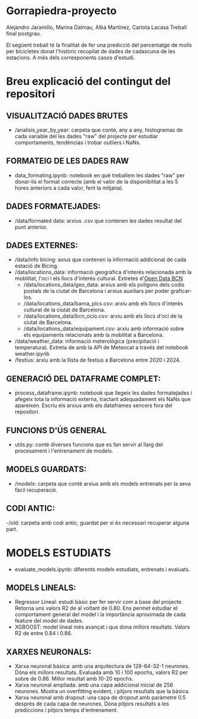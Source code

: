 # Gorrapiedra-proyecto
Alejandro Jaramillo, Marina Dalmau, Alba Martínez, Carlota Lacasa
Treball final postgrau.

El següent treball té la finalitat de fer una predicció del percentatge de molls per bicicletes donat l'històric recopilat de dades de cadascuna de les estacions. A més dels corresponents casos d'estudi.

# Breu explicació del contingut del repositori

## VISUALITZACIÓ DADES BRUTES
- /analisis_year_by_year: carpeta que conté, any a any, histogramas de cada variable del les dades "raw" del projecte per estudiar comportaments, tendèncias i trobar outliers i NaNs.

## FORMATEIG DE LES DADES RAW
- data_formating.ipynb: notebook en què treballem les dades "raw" per donar-lis el format correcte (amb el valor de la disponibilitat a les 5 hores anteriors a cada valor, fent la mitjana).

## DADES FORMATEJADES:
- /data/formated data: arxius .csv que contenen les dades resultat del punt anterior.

## DADES EXTERNES:
- /data/info bicing: axius que contenen la informació addicional de cada estació de Bicing.
- /data/locations_data: informació geogràfica d'interés relacionada amb la mobilitat, l'oci i els llocs d'interès cultural. Extretes d'[Open Data BCN](https://opendata-ajuntament.barcelona.cat/es/)
    - /data/locations_data/geo_data: arxius amb els polígons dels codis postals de la ciutat de Barcelona i arxius auxiliars per poder graficar-los.
    - /data/locations_data/barna_pics.csv: arxiu amb els llocs d'interès cultural de la ciutat de Barcelona.
    - /data/locations_data/bcn_ocio.csv: arxiu amb els llocs d'oci de la ciutat de Barcelona.
    - /data/locations_data/equipament.csv: arxiu amb informació sobre els equipaments relacionats amb la mobilitat a Barcelona.
- /data/weather_data: informació meterològica (precipitació i temperatura). Extreta de amb la API de Meteocat a través del notebook weather.ipynb
- /festius: arxiu amb la llista de festius a Barcelona entre 2020 i 2024.

## GENERACIÓ DEL DATAFRAME COMPLET:
- process_dataframe.ipynb: notebook que llegeix les dades formatejades i afegeix tota la informació externa, tractant adequadament els NaNs que apareixen. Escriu els arxius amb els dataframes sencers fora del repositori.

## FUNCIONS D'ÚS GENERAL
- utils.py: conté diverses funcions que es fan servir al llarg del procesament i l'entrenament de models.

## MODELS GUARDATS:
- /models: carpeta que conté arxius amb els models entrenats per la seva fàcil recuperació.

## CODI ANTIC:
-/old: carpeta amb codi antic, guardat per si és necessari recuperar alguna part.

# MODELS ESTUDIATS

- evaluate_models.ipynb: diferents models estudiats, entrenats i evaluats.

## MODELS LINEALS:
- Regressor Lineal: estudi bàsic per fer servir com a base del projecte. Retorna uns valors R2 de al voltant de 0.80. Ens permet estudiar el comportament general del model i la importància aproximada de cada feature del model de dades.
- XGBOOST: model lineal més avançat i que dona millors resultats. Valors R2 de entre 0.84 i 0.86.

## XARXES NEURONALS:
- Xarxa neuronal bàsica: amb una arquitectura de 128-64-32-1 neurones. Dóna els millors resultats. Evaluada amb 10 i 100 epochs, valors R2 per sobre de 0.86. Millor resultat amb 10-20 epochs.
- Xarxa neuronal ampliada: amb una capa addicional inicial de 256 neurones. Mostra un overfitting evident, i pitjors resultats que la bàsica.
- Xarxa neuronal amb dropout: una capa de dropout amb paràmetre 0.5 després de cada capa de neurones. Dóna pitjors resultats a les prediccions i pitjors temps d'entrenament.

